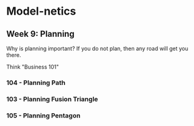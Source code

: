 # Model-netics

## Week 9: Planning

Why is planning important?
If you do not plan, then any road will get you there.

Think "Business 101"

### 104 - Planning Path

### 103 - Planning Fusion Triangle

### 105 - Planning Pentagon
